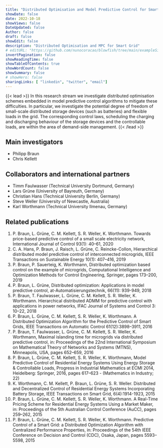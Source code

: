 ```yaml
---
title: "Distributed Optimisation and Model Predictive Control for Smart Grid Applications"
showDate: false
date: 2022-10-18
showViews: false
DateUpdated: false
Author: false
draft: false
showEdit: false
description: "Distributed Optimisation and MPC for Smart Grid"
# editURL: "https://github.com/nunocoracao/blowfish/tree/main/exampleSite/content"
invertPagination: false
showReadingTime: false
showTableOfContents: true
showWordCount: false
showSummary: false
# showHero: false
sharingLinks: [ "linkedin", "twitter", "email"]
---
```



{{< lead >}}
In this research stream we investigate distributed optimisation schemes embedded in model predictive control algorithms to mitigate these difficulties. In particular, we investigate the potential degree of freedom of small-scale distributed storage devices (such as batteries) and flexible loads in the grid. The corresponding control laws, scheduling the charging and discharging behaviour of the storage devices and the controllable loads, are within the area of demand-side management.
{{< /lead >}}

<!-- ![](featured.png) -->

## Main investigators

- Philipp Braun
- Chris Kellett

## Collaborators and international partners

- Timm Faulwasser (Technical University Dortmund, Germany)
- Lars Grüne (University of Bayreuth, Germany)
- Christian Hans (Technical University Berlin, Germany)
- Steve Weller (University of Newcastle, Australia)
- Karl Worthmann (Technical University Ilmenau, Germany)

## Related publications

1. P. Braun, L. Grüne, C. M. Kellett, S. R. Weller, K. Worthmann. Towards price-based predictive control of a small scale electricity network, International Journal of Control 93(1): 40–61, 2020
2. C. A. Hans, P. Braun, J. Raisch, L. Grüne, C. Reincke-Collon, Hierarchical distributed model predictive control of interconnected microgrids, IEEE Transactions on Sustainable Energy 10(1): 407–416, 2019
3. P. Braun, P. Sauerteig, K. Worthmann, Distributed optimization based control on the example of microgrids, Computational Intelligence and Optimization Methods for Control Engineering, Springer, pages 173–200, 2019
4. P. Braun, L. Grüne, Distributed optimization: Applications in model predictive control, at-Automatisierungstechnik, 66(11): 939-949, 2018
5. P. Braun, T. Faulwasser, L. Grüne, C. M. Kellett, S. R. Weller, K. Worthmann. Hierarchical distributed ADMM for predictive control with applications in power networks, IFAC Journal of Systems and Control 3: 10–22, 2018
6. P. Braun, L. Grüne, C. M. Kellett, S. R. Weller, K. Worthmann. A Distributed Optimization Algorithm for the Predictive Control of Smart Grids, IEEE Transactions on Automatic Control 61(12):3898–3911, 2016
7. P. Braun, T. Faulwasser, L. Grüne, C. M. Kellett, S. R. Weller, K. Worthmann, Maximal islanding time for microgrids via distributed predictive control, in: Proceedings of the 22nd International Symposium on Mathematical Theory of Networks and Systems (MTNS), Minneapolis, USA, pages 652–659, 2016
8. P. Braun, L. Grüne, C. M. Kellett, S. R. Weller, K. Worthmann, Model Predictive Control of Residential Energy Systems Using Energy Storage & Controllable Loads, Progress in Industrial Mathematics at ECMI 2014, Heidelberg: Springer, 2016, pages 617–623 - (Mathematics in Industry; 22)
9. K. Worthmann, C. M. Kellett, P. Braun, L. Grüne, S. R. Weller. Distributed and Decentralized Control of Residential Energy Systems Incorporating Battery Storage, IEEE Transactions on Smart Grid, 6(4):1914-1923, 2015
10. P. Braun, L. Grüne, C. M. Kellett, S. R. Weller, K. Worthmann. A Real-Time Pricing Scheme for Residential Energy Systems Using a Market Maker, in: Proceedings of the 5th Australian Control Conference (AuCC), pages 259–262, 2015
11. P. Braun, L. Grüne, C. M. Kellett, S. R. Weller, K. Worthmann. Predictive Control of a Smart Grid: a Distributed Optimization Algorithm with Centralized Performance Properties, in: Proceedings of the 54th IEEE Conference on Decision and Control (CDC), Osaka, Japan, pages 5593–5598, 2015
